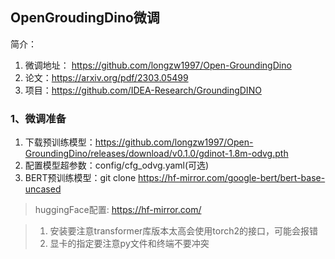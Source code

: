 ## OpenGroudingDino微调

简介：
1. 微调地址： https://github.com/longzw1997/Open-GroundingDino
2. 论文：https://arxiv.org/pdf/2303.05499
3. 项目：https://github.com/IDEA-Research/GroundingDINO


### 1、微调准备

1. 下载预训练模型：https://github.com/longzw1997/Open-GroundingDino/releases/download/v0.1.0/gdinot-1.8m-odvg.pth
2. 配置模型超参数：config/cfg_odvg.yaml(可选)
3. BERT预训练模型：git clone https://hf-mirror.com/google-bert/bert-base-uncased

> huggingFace配置: https://hf-mirror.com/

> 1. 安装要注意transformer库版本太高会使用torch2的接口，可能会报错
> 2. 显卡的指定要注意py文件和终端不要冲突



